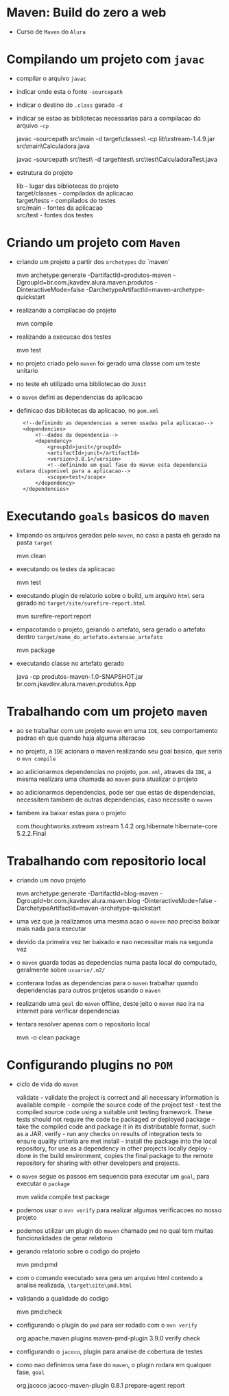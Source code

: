 # Maven: Build do zero a web
* Curso de `Maven` do `Alura`


# Compilando um projeto com `javac`

* compilar o arquivo `javac`
* indicar onde esta o fonte `-sourcepath`
* indicar o destino do `.class` gerado `-d`
* indicar se estao as bibliotecas necessarias para a compilacao do arquivo `-cp`

    javac -sourcepath src\main -d target\classes\ -cp lib\xstream-1.4.9.jar src\main\Calculadora.java
    
    javac -sourcepath src\test\ -d target\test\ src\test\CalculadoraTest.java
    
* estrutura do projeto

    lib             - lugar das bibliotecas do projeto<br />
    target/classes  - compilados da aplicacao<br />
    target/tests    - compilados do testes<br />
    src/main        - fontes da aplicacao<br />
    src/test        - fontes dos testes<br />
    
# Criando um projeto com `Maven`    
    
* criando um projeto a partir dos `archetypes` do ´maven´ 

    mvn archetype:generate -DartifactId=produtos-maven -DgroupId=br.com.jkavdev.alura.maven.produtos -DinteractiveMode=false -DarchetypeArtifactId=maven-archetype-quickstart
    
* realizando a compilacao do projeto
    
    mvn compile
    
* realizando a execucao dos testes
    
    mvn test        
    
* no projeto criado pelo `maven` foi gerado uma classe com um teste unitario
* no teste eh utilizado uma bibliotecao do `JUnit`
* o `maven` defini as dependencias da aplicacao
* definicao das bibliotecas da aplicacao, no `pom.xml`

        <!--definindo as dependencias a serem usadas pela aplicacao-->
        <dependencies>
            <!--dados da dependencia-->
            <dependency>
                <groupId>junit</groupId>
                <artifactId>junit</artifactId>
                <version>3.8.1</version>
                <!--definindo em qual fase do maven esta dependencia estara disponivel para a aplicacao-->
                <scope>test</scope>
            </dependency>
        </dependencies>   
        
# Executando `goals` basicos do `maven`

* limpando os arquivos gerados pelo `maven`, no caso a pasta eh gerado na pasta `target`

    mvn clean
    
* executando os testes da aplicacao

    mvn test
    
* executando plugin de relatorio sobre o build, um arquivo `html` sera gerado no `target/site/surefire-report.html`

    mvn surefire-report:report
    
* empacotando o projeto, gerando o artefato, sera gerado o artefato dentro `target/nome_do_artefato.extensao_artefato`

    mvn package
    
* executando classe no artefato gerado

    java -cp produtos-maven-1.0-SNAPSHOT.jar br.com.jkavdev.alura.maven.produtos.App 
    
# Trabalhando com um projeto `maven`

* ao se trabalhar com um projeto `maven` em uma `IDE`, seu comportamento padrao eh que quando haja alguma alteracao
* no projeto, a `IDE` acionara o maven realizando seu goal basico, que seria o `mvn compile`

* ao adicionarmos dependencias no projeto, `pom.xml`, atraves da `IDE`, a mesma realizara uma chamada ao `maven` para atualizar o projeto
* ao adicionarmos dependencias, pode ser que estas de dependencias, necessitem tambem de outras dependencias, caso necessite o `maven`
* tambem ira baixar estas para o projeto


    <dependency>
        <groupId>com.thoughtworks.xstream</groupId>
        <artifactId>xstream</artifactId>
        <version>1.4.2</version>
    </dependency>
    
    <dependency>
        <groupId>org.hibernate</groupId>
        <artifactId>hibernate-core</artifactId>
        <version>5.2.2.Final</version>
    </dependency>    
    
# Trabalhando com repositorio local

* criando um novo projeto

	mvn archetype:generate -DartifactId=blog-maven -DgroupId=br.com.jkavdev.alura.maven.blog -DinteractiveMode=false -DarchetypeArtifactId=maven-archetype-quickstart
	
* uma vez que ja realizamos uma mesma acao o `maven` nao precisa baixar mais nada para executar
* devido da primeira vez ter baixado e nao necessitar mais na segunda vez

* o `maven` guarda todas as depedencias numa pasta local do computado, geralmente sobre `usuario/.m2/`
* conterara todas as dependencias para o `maven` trabalhar quando dependencias para outros projetos usando o `maven`

* realizando uma `goal` do `maven` offline, deste jeito o `maven` nao ira na internet para verificar dependencias
* tentara resolver apenas com o repositorio local

	mvn -o clean package	
    
# Configurando plugins no `POM`

* ciclo de vida do `maven`

	
    validate 	- validate the project is correct and all necessary information is available
    compile 		- compile the source code of the project
    test 			- test the compiled source code using a suitable unit testing framework. These tests should not require the code be packaged or deployed
    package 		- take the compiled code and package it in its distributable format, such as a JAR.
    verify 		- run any checks on results of integration tests to ensure quality criteria are met
    install 		- install the package into the local repository, for use as a dependency in other projects locally
    deploy 		- done in the build environment, copies the final package to the remote repository for sharing with other developers and projects.
    
* o `maven` segue os passos em sequencia para executar um `goal`, para executar o `package`

	mvn valida compile test package
	
* podemos usar o `mvn verify` para realizar algumas verificacoes no nosso projeto

* podemos utilizar um plugin do `maven` chamado `pmd` no qual tem muitas funcionalidades de gerar relatorio
* gerando relatorio sobre o codigo do projeto

	mvn pmd:pmd
	
* com o comando executado sera gera um arquivo html contendo a analise realizada, `\target\site\pmd.html`
* validando a qualidade do codigo

	mvn pmd:check
	
* configurando o plugin do `pmd` para ser rodado com o `mvn verify`			

	<!-- configurando a build do projeto -->
	<build>
		<plugins>
			<!-- adicionando um plugin, no caso plugin do PMD -->
			<plugin>
				<groupId>org.apache.maven.plugins</groupId>
				<artifactId>maven-pmd-plugin</artifactId>
				<version>3.9.0</version>
				<!-- definindo uma execucao -->
				<executions>
					<execution>
						<!-- indicando que sera executado na fase verify do maven -->
						<phase>verify</phase>
						<goals>
							<!-- e qual goal a ser utilizado do plugin -->
							<goal>check</goal>
						</goals>
					</execution>
				</executions>
			</plugin>
		</plugins>
	</build>
	
* configurando o `jacoco`, plugin para analise de cobertura de testes
* como nao definimos uma fase do `maven`, o plugin rodara em qualquer fase, `goal`

	<!-- configurando plugin de cobertura de testes do jacoco -->
	<!-- como nao definimos uma fase a ser executado, ele sera executado em todas as fases -->
	<plugin>
		<groupId>org.jacoco</groupId>
		<artifactId>jacoco-maven-plugin</artifactId>
		<version>0.8.1</version>
		<executions>
			<execution>
				<goals>
					<!-- indicando os goals a serem utilizado do plugin -->
					<goal>prepare-agent</goal>
					<goal>report</goal>
				</goals>
			</execution>
		</executions>
	</plugin> 	
